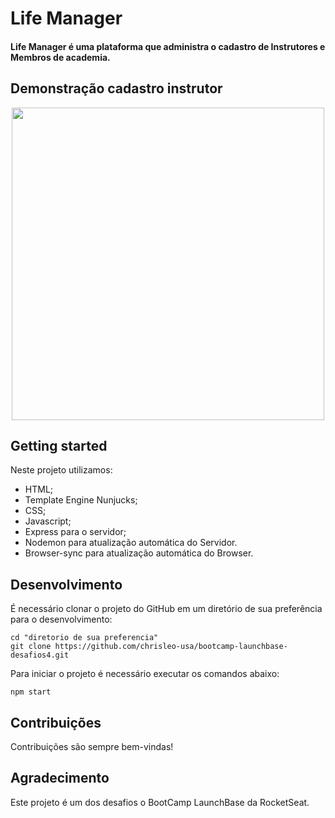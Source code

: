 # Life Manager

#### Life Manager é uma plataforma que administra o cadastro de Instrutores e Membros de academia. 


## Demonstração cadastro instrutor
<p align="center">
  <img width="500" height="500" src="https://github.com/chrisleo-usa/Gifs/blob/master/academyControl/academyControl.gif">
</p>

## Getting started

Neste projeto utilizamos:

* HTML;
* Template Engine Nunjucks;
* CSS;
* Javascript;
* Express para o servidor;
* Nodemon para atualização automática do Servidor. 
* Browser-sync para atualização automática do Browser. 


## Desenvolvimento

É necessário clonar o projeto do GitHub em um diretório de sua preferência para o desenvolvimento:
```shell
cd "diretorio de sua preferencia"
git clone https://github.com/chrisleo-usa/bootcamp-launchbase-desafios4.git
```

Para iniciar o projeto é necessário executar os comandos abaixo:
```shell
npm start
```

## Contribuições

Contribuições são sempre bem-vindas!

## Agradecimento

Este projeto é um dos desafios o BootCamp LaunchBase da RocketSeat.

